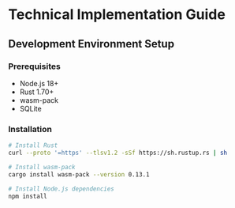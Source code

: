 # Technical Implementation Guide

## Development Environment Setup

### Prerequisites

- Node.js 18+
- Rust 1.70+
- wasm-pack
- SQLite

### Installation

```bash
# Install Rust
curl --proto '=https' --tlsv1.2 -sSf https://sh.rustup.rs | sh

# Install wasm-pack
cargo install wasm-pack --version 0.13.1

# Install Node.js dependencies
npm install
```
